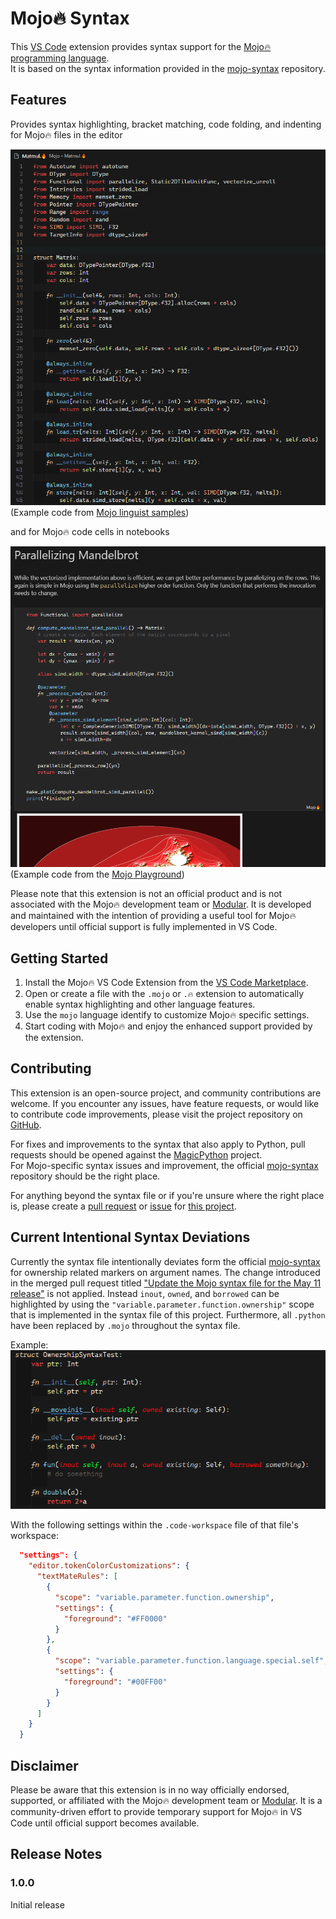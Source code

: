 # Mojo🔥 Syntax

This [VS Code](https://code.visualstudio.com/) extension provides syntax support for the [Mojo🔥 programming language](https://github.com/modularml/mojo).  
It is based on the syntax information provided in the [mojo-syntax](https://github.com/modularml/mojo-syntax) repository.


## Features

Provides syntax highlighting, bracket matching, code folding, and indenting for Mojo🔥 files in the editor 

![editor](images/Matmul-editor.PNG)  
(Example code from [Mojo linguist samples](https://github.com/modularml/linguist/blob/mojo/samples/Mojo/Matmul.mojo))

and for Mojo🔥 code cells in notebooks

![Notebook](images/Mandelbrot-notebook.PNG)  
(Example code from the [Mojo Playground](https://playground.modular.com/))

  

  


Please note that this extension is not an official product and is not associated with the Mojo🔥 development team or [Modular](https://www.modular.com/). It is developed and maintained with the intention of providing a useful tool for Mojo🔥 developers until official support is fully implemented in VS Code.



## Getting Started

1. Install the Mojo🔥 VS Code Extension from the [VS Code Marketplace](link_to_extension).
2. Open or create a file with the `.mojo` or `.🔥` extension to automatically enable syntax highlighting and other language features.
3. Use the `mojo` language identify to customize Mojo🔥 specific settings.
4. Start coding with Mojo🔥 and enjoy the enhanced support provided by the extension.


## Contributing

This extension is an open-source project, and community contributions are welcome. If you encounter any issues, have feature requests, or would like to contribute code improvements, please visit the project repository on [GitHub](https://github.com/Karsten7/mojo-vscode). 

For fixes and improvements to the syntax that also apply to Python, pull requests should be opened against the [MagicPython](https://github.com/MagicStack/MagicPython) project.  
For Mojo-specific syntax issues and improvement, the official [mojo-syntax](https://github.com/modularml/mojo-syntax) repository should be the right place.

For anything beyond the syntax file or if you're unsure where the right place is, please create a [pull request](https://github.com/Karsten7/mojo-vscode/pulls) or [issue](https://github.com/Karsten7/mojo-vscode/issues) for [this project](https://github.com/Karsten7/mojo-vscode).


## Current Intentional Syntax Deviations 

Currently the syntax file intentionally deviates form the official [mojo-syntax](https://github.com/modularml/mojo-syntax) for ownership related markers on argument names. The change introduced in the merged pull request titled ["Update the Mojo syntax file for the May 11 release"](https://github.com/modularml/mojo-syntax/pull/2) is not applied. Instead `inout`, `owned`, and `borrowed` can be highlighted by using the `"variable.parameter.function.ownership"` scope that is implemented in the syntax file of this project. Furthermore, all `.python` have been replaced by `.mojo` throughout the syntax file.

Example:  
![Ownership Syntax Test](images/OwnershipSyntaxTest.png)

With the following settings within the `.code-workspace` file of that file's workspace:

```json
  "settings": {
    "editor.tokenColorCustomizations": {
      "textMateRules": [
        {
          "scope": "variable.parameter.function.ownership",
          "settings": {
            "foreground": "#FF0000"
          }
        },
        {
          "scope": "variable.parameter.function.language.special.self",
          "settings": {
            "foreground": "#00FF00"
          }
        }
      ]
    }
  }
```



## Disclaimer

Please be aware that this extension is in no way officially endorsed, supported, or affiliated with the Mojo🔥 development team or [Modular](https://www.modular.com/). It is a community-driven effort to provide temporary support for Mojo🔥 in VS Code until official support becomes available.


## Release Notes

### 1.0.0

Initial release
